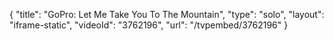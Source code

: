 {
    "title": "GoPro: Let Me Take You To The Mountain",
    "type": "solo",
    "layout": "iframe-static",
    "videoId": "3762196",
    "url": "\/tvpembed\/3762196"
}